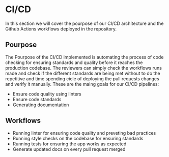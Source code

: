 # CI/CD

In this section we will cover the pourpose of our CI/CD architecture and the Github Actions workflows deployed in the repository.

## Pourpose

The Pourpose of the CI/CD implemented is automating the process of code checking for ensuring standards and quality before it reaches the production codebase. The reviewers can simply check the workflows runs made and check if the different standards are being met without to do the repetitive and time spending cicle of deploying the pull requests changes and verify it manually. These are the maing goals for our CI/CD pipelines:

- Ensure code quality using linters
- Ensure code standards
- Generating documentation

## Workflows

- Running linter for ensuring code quality and preveting bad practices
- Running style checks on the codebase for ensuring standards
- Running tests for ensuring the app works as expected
- Generate updated docs on every pull request merged
